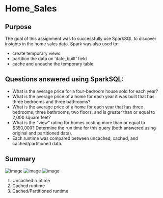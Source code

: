 # Home_Sales

## Purpose

The goal of this assignment was to successfully use SparkSQL to discover insights in the home sales data. Spark was also used to:
- create temporary views
- partition the data on 'date_built' field
- cache and uncache the temporary table

## Questions answered using SparkSQL:
- What is the average price for a four-bedroom house sold for each year? 
- What is the average price of a home for each year it was built that has three bedrooms and three bathrooms?
- What is the average price of a home for each year that has three bedrooms, three bathrooms, two floors, and is greater than or equal to 2,000 square feet? 
- What is the "view" rating for homes costing more than or equal to $350,000? Determine the run time for this query (both answered using original and partitioned data).
- Each runtime was compared between uncached, cached, and cached/partitioned data. 

## Summary

![image](https://github.com/latoyawenzinger/Home_Sales/assets/115582691/03585893-5c52-4940-9198-f87a20674c64)
![image](https://github.com/latoyawenzinger/Home_Sales/assets/115582691/bae92fdf-b5a9-40b3-bbdd-bc6ff41940ed)
![image](https://github.com/latoyawenzinger/Home_Sales/assets/115582691/ef41299d-6078-48c8-b5b9-e02fb544a753)

1. Uncached runtime
2. Cached runtime
3. Cached/Partitioned runtime
